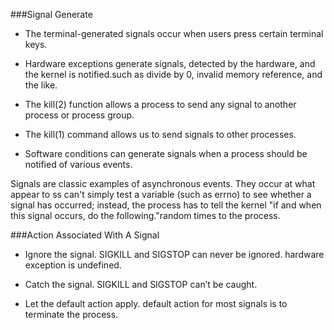 
###Signal Generate

* The terminal-generated signals occur when users press certain terminal keys.

* Hardware exceptions generate signals, detected by the hardware, and the
kernel is notified.such as divide by 0, invalid memory reference, and the like.

* The kill(2) function allows a process to send any signal to another process or
process group.

* The kill(1) command allows us to send signals to other processes.

* Software conditions can generate signals when a process should be notified of
various events.

Signals are classic examples of asynchronous events. They occur at what appear
to ss can't simply test a variable (such as errno) to see whether a signal has
occurred; instead, the process has to tell the kernel "if and when this signal
occurs, do the following."random times to the process.

###Action Associated With A Signal

* Ignore the signal. SIGKILL and SIGSTOP can never be ignored. hardware
exception is undefined.

* Catch the signal. SIGKILL and SIGSTOP can’t be caught.
* Let the default action apply. default action for most signals is to terminate
the process.
